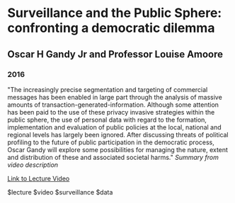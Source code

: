 # Surveillance and the Public Sphere: confronting a democratic dilemma
## Oscar H Gandy Jr and Professor Louise Amoore
### 2016 

"The increasingly precise segmentation and targeting of commercial messages has been enabled in large part through the analysis of massive amounts of transaction-generated-information. Although some attention has been paid to the use of these privacy invasive strategies within the public sphere, the use of personal data with regard to the formation, implementation and evaluation of public policies at the local, national and regional levels has largely been ignored. After discussing threats of political profiling to the future of public participation in the democratic process, Oscar Gandy will explore some possibilities for managing the nature, extent and distribution of these and associated societal harms." *Summary from video description*

[Link to Lecture Video](https://www.lse.ac.uk/lse-player?id=3508)

$lecture $video $surveillance $data 